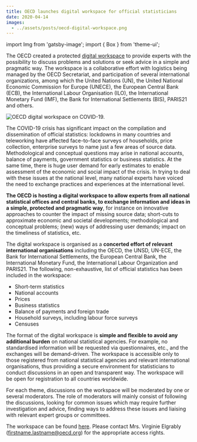 ```yaml
---
title: OECD launches digital workspace for official statisticians
date: 2020-04-14
images:
  - ../assets/posts/oecd-digital-workspace.png
---
```


import Img from 'gatsby-image'; import { Box } from 'theme-ui';

The OECD created a protected
[digital workspace](https://community.oecd.org/community/official-stats-workspace-covid19)
to provide experts with the possibility to discuss problems and solutions or
seek advice in a simple and pragmatic way. The workspace is a collaborative
effort with logistics being managed by the OECD Secretariat, and participation
of several international organizations, among which the United Nations (UN), the
United National Economic Commission for Europe (UNECE), the European Central
Bank (ECB), the International Labour Organisation (ILO), the International
Monetary Fund (IMF), the Bank for International Settlements (BIS), PARIS21 and
others.

<Box mb={3}>
  <Img
    fluid={props.images[0]}
    title="OECD digital workspace on COVID-19."
    alt="OECD digital workspace on COVID-19."
  />
</Box>

The COVID-19 crisis has significant impact on the compilation and dissemination
of official statistics: lockdowns in many countries and teleworking have
affected face-to-face surveys of households, price collection, enterprise
surveys to name just a few areas of source data. Methodological and conceptual
questions may arise in national accounts, balance of payments, government
statistics or business statistics. At the same time, there is huge user demand
for early estimates to enable assessment of the economic and social impact of
the crisis. In trying to deal with these issues at the national level, many
national experts have voiced the need to exchange practices and experiences at
the international level.

**The OECD is hosting a digital workspace to allow experts from all national
statistical offices and central banks, to exchange information and ideas in a
simple, protected and pragmatic way**, for instance on innovative approaches to
counter the impact of missing source data; short-cuts to approximate economic
and societal developments; methodological and conceptual problems; (new) ways of
addressing user demands; impact on the timeliness of statistics, etc.

The digital workspace is organised as a **concerted effort of relevant
international organisations** including the OECD, the UNSD, UN-ECE, the Bank for
International Settlements, the European Central Bank, the International Monetary
Fund, the International Labour Organization and PARIS21. The following,
non-exhaustive, list of official statistics has been included in the workspace:

- Short-term statistics
- National accounts
- Prices
- Business statistics
- Balance of payments and foreign trade
- Household surveys, including labour force surveys
- Censuses

The format of the digital workspace is **simple and flexible to avoid any
additional burden** on national statistical agencies. For example, no
standardised information will be requested via questionnaires, etc., and the
exchanges will be demand-driven. The workspace is accessible only to those
registered from national statistical agencies and relevant international
organisations, thus providing a secure environment for statisticians to conduct
discussions in an open and transparent way. The workspace will be open for
registration to all countries worldwide.

For each theme, discussions on the workspace will be moderated by one or several
moderators. The role of moderators will mainly consist of following the
discussions, looking for common issues which may require further investigation
and advice, finding ways to address these issues and liaising with relevant
expert groups or committees.

The workspace can be found
[here](https://community.oecd.org/community/official-stats-workspace-covid19).
Please contact Mrs. Virginie Elgrably (firstname.lastname@oecd.org) for the
appropriate access rights.
